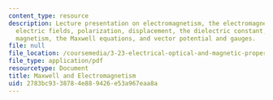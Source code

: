 ```yaml
---
content_type: resource
description: Lecture presentation on electromagnetism, the electromagnetic spectrum,
  electric fields, polarization, displacement, the dielectric constant, susceptibility,
  magnetism, the Maxwell equations, and vector potential and gauges.
file: null
file_location: /coursemedia/3-23-electrical-optical-and-magnetic-properties-of-materials-fall-2007/2783bc9338784e889426e53a967eaa8a_clean16.pdf
file_type: application/pdf
resourcetype: Document
title: Maxwell and Electromagnetism
uid: 2783bc93-3878-4e88-9426-e53a967eaa8a
---
```

